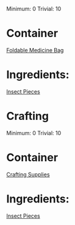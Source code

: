<!-- TITLE: Crushed Insect -->
<!-- SUBTITLE: Crushed insect pieces! -->

<!-- TITLE: Alchemy -->
Minimum: 0
Trivial: 10

# Container
[Foldable Medicine Bag](foldable-medicine-bag)

# Ingredients:
[Insect Pieces](insect-pieces)





# Crafting
Minimum: 0
Trivial: 10

# Container
[Crafting Supplies](crafting-supplies)

# Ingredients:
[Insect Pieces](insect-pieces)
